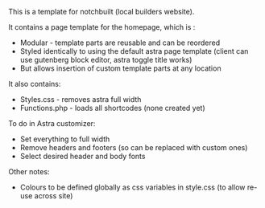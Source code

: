 This is a template for notchbuilt (local builders website).

It contains a page template for the homepage, which is :
- Modular - template parts are reusable and can be reordered
- Styled identically to using the default astra page template (client can use gutenberg block editor, astra toggle title works)
- But allows insertion of custom template parts at any location

It also contains:
- Styles.css - removes astra full width
- Functions.php - loads all shortcodes (none created yet)

To do in Astra customizer:
- Set everything to full width
- Remove headers and footers (so can be replaced with custom ones)
- Select desired header and body fonts

Other notes:
- Colours to be defined globally as css variables in style.css (to allow re-use across site)
